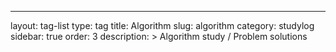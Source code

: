 ---
layout: tag-list
type: tag
title: Algorithm
slug: algorithm
category: studylog
sidebar: true
order: 3
description: >
   Algorithm study / Problem solutions